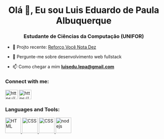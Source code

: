 <h1 align="center">Olá 👋, Eu sou Luis Eduardo de Paula Albuquerque</h1>
<h3 align="center">Estudante de Ciências da Computação (UNIFOR)</h3>

- 🔭 Projto recente: <a href="https://vocenotadez.com" target="_blank">Reforço Você Nota Dez</a>

- 💬 Pergunte-me sobre desenvolvimento web fullstack

- 📫 Como chegar a mim **luisedu.lepa@gmail.com**

<h3 align="left">Connect with me:</h3>
<p align="left">
<a href="https://linkedin.com/in/https://www.linkedin.com/in/lu%c3%ads-eduardo-de-paula-albuquerque-476a41271/" target="blank"><img align="center" src="https://raw.githubusercontent.com/rahuldkjain/github-profile-readme-generator/master/src/images/icons/Social/linked-in-alt.svg" alt="https://www.linkedin.com/in/lu%c3%ads-eduardo-de-paula-albuquerque-476a41271/" height="30" width="40" /></a>
<a href="https://discord.gg/https://discord.gg/vc6zvbqe" target="blank"><img align="center" src="https://raw.githubusercontent.com/rahuldkjain/github-profile-readme-generator/master/src/images/icons/Social/discord.svg" alt="https://discord.gg/vc6zvbqe" height="30" width="40" /></a>
</p>

<h3 align="left">Languages and Tools:</h3>
<p align="left"> 
  <a href="https://developer.mozilla.org/en-US/docs/Web/HTML" target="_blank" rel="noreferrer"> <img src="https://github.com/marwin1991/profile-technology-icons/blob/main/icons/html.png" alt="HTML" width="50" height="50"/> 
  </a> 
  <a href="https://developer.mozilla.org/en-US/docs/Web/CSS" target="_blank" rel="noreferrer"> <img src="https://github.com/marwin1991/profile-technology-icons/blob/main/icons/css.png" alt="CSS" width="50" height="50"/> 
  </a>
   <a href="https://developer.mozilla.org/en-US/docs/Web/JavaScript" target="_blank" rel="noreferrer"> <img src="https://github.com/marwin1991/profile-technology-icons/blob/main/icons/javascript.png" alt="CSS" width="50" height="50"/> 
  </a>
  <a href="https://developer.mozilla.org/en-US/docs/Glossary/Node.js" target="_blank" rel="noreferrer"> <img src="https://github.com/marwin1991/profile-technology-icons/blob/main/icons/node_js.png" alt="nodejs" width="50" height="50"/> 
  </a> 
</p>
